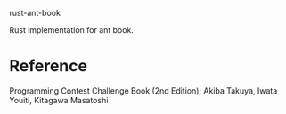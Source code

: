 rust-ant-book

Rust implementation for ant book.

Reference
=========

Programming Contest Challenge Book (2nd Edition); Akiba Takuya, Iwata Youiti, Kitagawa Masatoshi
